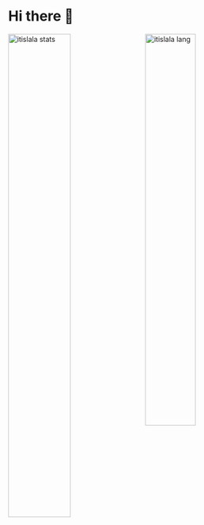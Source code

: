 # Hi there 👋

<img alt="itislala stats" align="left" width="50%" src="https://github-readme-stats.vercel.app/api?username=itislala&theme=onedark&show_icons=true"/>

<img alt="itislala lang" align="right" width="45%" src= "https://github-readme-stats.vercel.app/api/top-langs/?username=itislala&layout=compact&theme=onedark"/>
